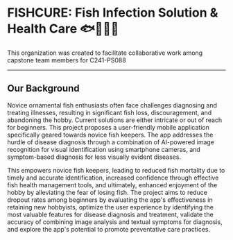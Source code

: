 # FISHCURE: Fish Infection Solution & Health Care 🐟🐠🐡🦈

This organization was created to facilitate collaborative work among capstone team members for C241-PS088

---
## Our Background 
Novice ornamental fish enthusiasts often face challenges diagnosing and treating illnesses, resulting in significant fish loss, discouragement, and abandoning the hobby. Current solutions are either intricate or out of reach for beginners. This project proposes a user-friendly mobile application specifically geared towards novice fish keepers. The app addresses the hurdle of disease diagnosis through a combination of AI-powered image recognition for visual identification using smartphone cameras, and symptom-based diagnosis for less visually evident diseases. 

This empowers novice fish keepers, leading to reduced fish mortality due to timely and accurate identification, increased confidence through effective fish health management tools, and ultimately, enhanced enjoyment of the hobby by alleviating the fear of losing fish. The project aims to reduce dropout rates among beginners by evaluating the app's effectiveness in retaining new hobbyists, optimize the user experience by identifying the most valuable features for disease diagnosis and treatment, validate the accuracy of combining image analysis and textual symptoms for diagnosis, and explore the app's potential to promote preventative care practices.
